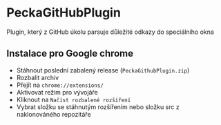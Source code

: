 # PeckaGitHubPlugin
Plugin, který z GitHub úkolu parsuje důležité odkazy do speciálního okna

## Instalace pro Google chrome
- Stáhnout poslední zabalený release (`PeckaGithubPlugin.zip`)
- Rozbalit archiv
- Přejít na `chrome://extensions/`
- Aktivovat režim pro vývojáře
- Kliknout na `Načíst rozbalené rozšíření`
- Vybrat složku se stáhnutým rozšířením nebo složku src z naklonováného repozitáře
